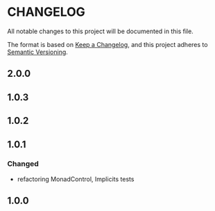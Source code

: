 # CHANGELOG
All notable changes to this project will be documented in this file.

The format is based on [Keep a Changelog](https://keepachangelog.com/en/1.0.0/),
and this project adheres to [Semantic Versioning](https://semver.org/spec/v2.0.0.html).

## 2.0.0

## 1.0.3

## 1.0.2

## 1.0.1

### Changed
- refactoring MonadControl, Implicits tests

## 1.0.0
